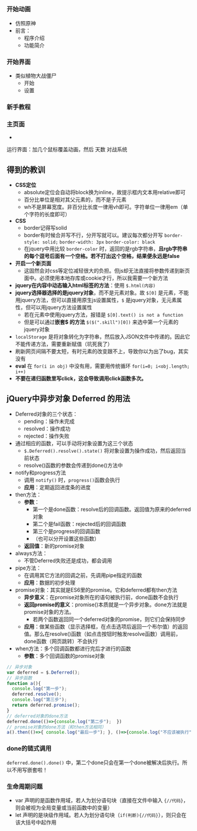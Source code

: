 ## 

### 开始动画

- 仿照原神
- 前言：
  - 程序介绍
  - 功能简介

### 开始界面

- 类似植物大战僵尸
  - 开始
  - 设置

### 新手教程



### 主页面

- 

运行界面：加几个鼠标覆盖动画，然后
天数
对战系统

## 得到的教训

- **CSS定位**
  - absolute定位会自动将block换为inline，故提示框内文本用relative即可
  - 百分比单位是相对其父元素的，而不是子元素
  - wh不是屏幕宽度。非百分比长度一律用vh即可。字符单位一律用em（单个字符的长度即可）
- **CSS**
  - border记得写solid
  - border有时候合并写不行，分开写就可以。建议每次都分开写 `border-style: solid;` `border-width: 3px` `border-color: black`
  - 在jquery中用比较 `border-color` 时，返回的是rgb字符串，**且rgb字符串的每个逗号后面有一个空格。若不打出这个空格，结果便永远是false**
- **开启一个新页面**
  - 这固然会对css等定位减轻很大的负担。但js却无法直接将参数传递到新页面中。必须使用本地存库或cookie才行，所以我需要一个新方法
- **jquery在内容中动态输入html标签的方法**：使用 ``$.html(内容)``
- **jquery选择器选择的是jquery对象**，而不是元素对象。故 `$[0]` 是元素，不能用jquery方法，但可以直接用原生js设置属性，`$` 是jquery对象，无元素属性，但可以用jquery方法设置属性
  - 若在元素中使用jquery方法，报错是 `$[0].text() is not a function`
  - 但是可以通过**嵌套$ 的方法** `$($(".skill")[0])` 来选中第一个元素的jquery对象
- `localStorage` 是将对象转化为字符串，然后放入JSON文件中传递的。因此它不能传递方法，需要重新赋值（坑死我了）
- 刷新网页间隔不要太短，有时元素的改变跟不上，导致你以为出了bug，其实没有
- **eval** 在 `for(i in obj)` 中没有用，需要用传统循环 `for(i=0; i<obj.length; i++)`
- **不要在递归函数里写click，这会导致调用click函数多次。**


## jQuery中异步对象 Deferred 的用法

- Deferred对象的三个状态：
  - pending：操作未完成
  - resolved：操作成功
  - rejected：操作失败
- 通过相应的函数，可以手动将对象设置为这三个状态
  - `$.Deferred().resolve().state()` 将对象设置为操作成功，然后返回当前状态
  - resolve()函数的参数会传递到done()方法中
- notify和progress方法
  - 调用 `notify()` 时，`progress()`函数会执行
  - **应用**：定期返回进度条的进度
- then方法：
  - **参数**：
    - 第一个是done函数：resolve后的回调函数。返回值为原来的deferred对象
    - 第二个是fail函数：rejected后的回调函数
    - 第三个是progress的回调函数
    - （也可以分开设置这些函数）
  - **返回值**：新的promise对象
- always方法：
  - 不管Deferred失败还是成功，都会调用
- pipe方法：
  - 在调用其它方法的回调之前，先调用pipe指定的函数
  - **应用**：数据的初步处理
- promise对象：其实就是ES6里的promise。它和deferred都有then方法
  - **异步意义**：在promise对象所在的语句被执行前，done函数不会执行
  - **返回promise的意义**：promise()本质就是一个异步对象。done方法就是promise对象的方法。
    - 若两个函数返回同一个deferred对象的promise，则它们会保持同步
  - **应用**：做某些函数（显示选择框，在点击选项后返回一个布尔值）的返回值。那么在resolve()函数（如点击按钮时触发resolve函数）调用前，done函数（网页跳转）不会执行
- when方法：多个回调函数都进行完后才进行的函数
  - **参数**：多个回调函数的promise对象

```js
// 异步对象
var deferred = $.Deferred();
// 异步函数
function a(){
  console.log("第一步");
  deferred.resolve();
  console.log("第三步");
  return deferred.promise();
}
// deferred对象的done方法
deferred.done(()=>{console.log("第二步");  })
// promise对象的done方法（和then方法相同）
a().then(()=>{ console.log("最后一步"); }, ()=>{console.log("不应该被执行")});
```

### done的链式调用

`deferred.done().done()` 中，第二个done只会在第一个done被解决后执行。所以不用写嵌套啦！

### 生命周期问题

- var 声明的是函数作用域，若人为划分语句块（直接在文件中输入 `{//代码}`，则会被视为全局变量或当前函数中的变量）
- let 声明的是块级作用域。若人为划分语句块（`if(判断){//代码}`），则只会在该大括号中起作用